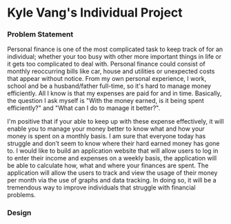 # Kyle Vang's Individual Project

### Problem Statement

Personal finance is one of the most complicated task to keep track of for an individual; whether your too busy with other more important things in life or it gets too complicated to deal with. Personal finance could consist of monthly reoccurring bills like car, house and utilities or unexpected costs that appear without notice. From my own personal experience, I work, school and be a husband/father full-time, so it's hard to manage money efficiently. All I know is that my expenses are paid for and in time. Basically, the question I ask myself is "With the money earned, is it being spent efficiently?" and "What can I do to manage it better?".

I'm positive that if your able to keep up with these expense effectively, it will enable you to manage your money better to know what and how your money is spent on a monthly basis. I am sure that everyone today has struggle and don’t seem to know where their hard earned money has gone to. I would like to build an application website that will allow users to log in to enter their income and expenses on a weekly basis, the application will be able to calculate how, what and where your finances are spent. The application will allow the users to track and view the usage of their money per month via the use of graphs and data tracking. In doing so, it will be a tremendous way to improve individuals that struggle with financial problems.

### Design
